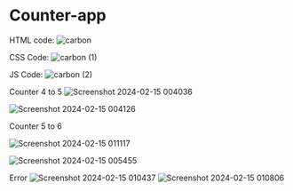 # Counter-app
HTML code:
![carbon](https://github.com/shivam438/Counter-app/assets/69696721/cedd9108-6ee9-4a29-a801-c57b0160a919)

CSS Code:
![carbon (1)](https://github.com/shivam438/Counter-app/assets/69696721/0d4fbf27-1540-402d-8cdc-89fa6a7e2144)


JS Code:
![carbon (2)](https://github.com/shivam438/Counter-app/assets/69696721/973a589d-9373-482a-94f6-809f073c5a02)

Counter 4 to 5 
![Screenshot 2024-02-15 004036](https://github.com/shivam438/Counter-app/assets/69696721/ade0560f-fca1-4617-ba6e-a9557f96070b)

![Screenshot 2024-02-15 004126](https://github.com/shivam438/Counter-app/assets/69696721/70ea9793-18b5-4b8d-a61e-7365a944a23f)

Counter 5 to 6

![Screenshot 2024-02-15 011117](https://github.com/shivam438/Counter-app/assets/69696721/b196bf58-05f1-44fa-b7ac-8ac77148b8b5)

![Screenshot 2024-02-15 005455](https://github.com/shivam438/Counter-app/assets/69696721/09c24046-9f9c-4d9c-9ae2-238805a79c1b)

Error
![Screenshot 2024-02-15 010437](https://github.com/shivam438/Counter-app/assets/69696721/8988ba0a-c2fd-4472-bd79-f48689ae88e8)
![Screenshot 2024-02-15 010806](https://github.com/shivam438/Counter-app/assets/69696721/f397e65a-2d60-483d-80b6-072b279de350)

